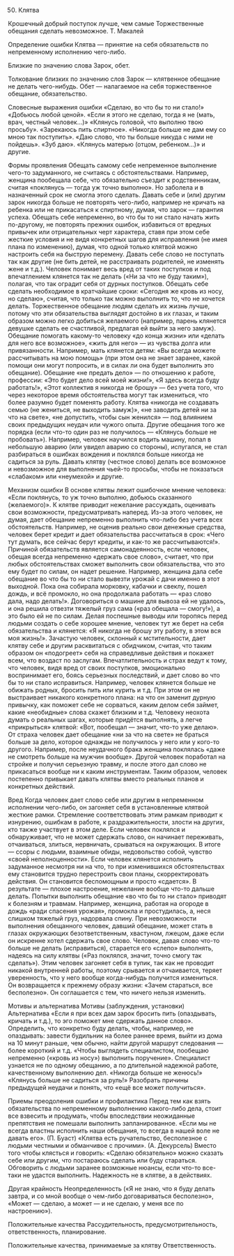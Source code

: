 ﻿50. Клятва

Крошечный добрый поступок лучше, чем самые 
Торжественные обещания сделать невозможное.
Т. Макалей

Определение ошибки
Клятва — принятие на себя обязательств по непременному исполнению чего-либо.

Близкие по значению слова
Зарок, обет.

Толкование близких по значению слов
Зарок — клятвенное обещание не делать чего-нибудь.
Обет — налагаемое на себя торжественное обещание, обязательство.

Словесные выражения ошибки
«Сделаю, во что бы то ни стало!»
«Добьюсь любой ценой».
«Если я этого не сделаю, тогда я не (мать, врач, честный человек...)»
«Клянусь головой, что выполню твою просьбу».
«Зарекаюсь пить спиртное».
«Никогда больше не дам ему со мною так поступить».
«Даю слово, что ты больше никуда с ними не пойдешь».
«Зуб даю».
«Клянусь матерью (отцом, ребенком...)» и другие.

Формы проявления
Обещать самому себе непременное выполнение чего-то задуманного, не считаясь с обстоятельствами. Например, женщина пообещала себе, что обязательно съездит к родственникам, считая «поклянусь — тогда уж точно выполню». Но заболела и в назначенный срок не смогла этого сделать.
Давать себе и (или) другим зарок никогда больше не повторять чего-либо, например не кричать на ребенка или не прикасаться к спиртному, думая, что зарок — гарантия успеха.
Обещать себе непременно, во что бы то ни стало начать жить по-другому, не повторять прежних ошибок, избавиться от вредных привычек или отрицательных черт характера, ставя при этом себе жесткие условия и не видя конкретных шагов для исправления (не имея плана по изменению), думая, что одной только клятвой можно настроить себя на быструю перемену.
Давать себе слово не поступать так как другие (не бить детей, не расстраивать родителей, не изменять жене и т.д.). Человек понимает весь вред от таких поступков и под впечатлением клянется так не делать («Ни за что не буду таким»), полагая, что так оградит себя от дурных поступков.
Обещать себе сделать необходимое в кратчайшие сроки: «Сегодня же кровь из носу, но сделаю», считая, что только так можно выполнить то, что не хочется делать.
Торжественное обещание людям сделать их жизнь лучше, потому что эти обязательства выглядят достойно в их глазах, и таким образом можно легко добиться желаемого (например, парень клянется девушке сделать ее счастливой, предлагая ей выйти за него замуж).
Обещание помогать какому-то человеку «до конца жизни» или «делать для него все возможное», «жить для него» — из чувства долга или привязанности. Например, мать клянется детям: «Вы всегда можете рассчитывать на мою помощь» (при этом она не знает заранее, какой помощи они могут попросить, и в силах ли она будет выполнить это обещание).
Обещание «не предать дело» — по отношению к работе, профессии: «Это будет дело всей моей жизни!», «Я здесь всегда буду работать!», «Этот коллектив я никогда не брошу» — без учета того, что через некоторое время обстоятельства могут так измениться, что более разумно будет поменять работу.
Клятва «никогда не создавать семью (не жениться, не выходить замуж)», «не заводить детей ни за что на свете», «не допустить, чтобы сын женился» — под влиянием своих предыдущих неудач или чужого опыта.
Другие обещания того же порядка (если что-то один раз не получилось — «Клянусь больше не пробовать»). Например, человек научился водить машину, попал в небольшую аварию (или увидел аварию со стороны), испугался, не стал разбираться в ошибках вождения и поклялся больше никогда не садиться за руль.
Давать клятву (честное слово) делать все возможное и невозможное для выполнения чьей-то просьбы, чтобы не показаться «слабаком» или «неумехой» и другие.

Механизм ошибки
В основе клятвы лежит ошибочное мнение человека: «Если поклянусь, то уж точно выполню, добьюсь сказанного (желаемого)».
К клятве приводит нежелание рассуждать, оценивать свои возможности, предусматривать наперед. Из-за этого человек, не думая, дает обещание непременно выполнить что-либо без учета всех обстоятельств. Например, не оценив реально свои денежные средства, человек берет кредит и дает обязательства рассчитаться в срок: «Чего тут думать, все сейчас берут кредиты, и как-то же рассчитываются!».
Причиной обязательств является самонадеянность, если человек, обещая всегда непременно «держать свое слово», считает, что при любых обстоятельствах сможет выполнить свои обязательства, что это ему будет по силам, он надет решение. Например, женщина дала себе обещание во что бы то ни стало вывезти урожай с дачи именно в этот выходной. Пока она собирала морковку, кабачки и свеклу, пошел дождь, и всё промокло, но она продолжала работать — «раз слово дала, надо делать!». Договориться о машине для вывоза ей не удалось, и она решила отвезти тяжелый груз сама («раз обещала — смогу!»), а это было ей не по силам.
Делая поспешные выводы или торопясь перед людьми создать о себе хорошее мнение, человек тут же берет на себя обязательства и клянется: «Я никогда не брошу эту работу, в этом вся моя жизнь!».
Зачастую человек, склонный к мстительности, дает клятву себе и другим расквитаться с обидчиком, считая, что таким образом он «подогреет» себя на справедливые действия и покажет всем, что воздаст по заслугам.
Впечатлительность и страх ведут к тому, что человек, видя вред от своих поступков, эмоционально воспринимает его, боясь серьезных последствий, и дает слово во что бы то ни стало исправиться. Например, человек клянется больше не обижать родных, бросить пить или курить и т.д. При этом он не выстраивает никакого конкретного плана: на что он заменит дурную привычку, как поможет себе не сорваться, каким делом себя займет, какие «необидные» слова скажет близким и т.д. Человеку неохота думать о реальных шагах, которые придётся выполнять, а легче «прикрыться» клятвой: «Вот, пообещал — значит, что-то уже делаю».
От страха человек дает обещание «ни за что на свете» не браться больше за дело, которое однажды не получилось у него или у кого-то другого. Например, после неудачного брака женщина поклялась «даже не смотреть больше на мужчин вообще». Другой человек поработал на стройке и получил серьезную травму, и после этого дал слово не прикасаться вообще ни к каким инструментам.
Таким образом, человек постепенно привыкает давать клятвы вместо реальных планов и конкретных действий.

Вред
Когда человек дает слово себе или другим в непременном исполнении чего-либо, он загоняет себя в установленные клятвой жесткие рамки. Стремление соответствовать этим рамкам приводит к изнурению, ошибкам в работе, к раздражительности, злости на других, кто также участвует в этом деле.
Если человек поклялся и обнаруживает, что не может сдержать слово, он начинает переживать, отчаиваться, злиться, нервничать, срываться на окружающих. В итоге — ссоры с людьми, взаимные обиды, недовольство собой, чувство «своей неполноценности».
Если человек клянется исполнить задуманное несмотря ни на что, то при изменившихся обстоятельствах ему становится трудно перестроить свои планы, скорректировать действия. Он становится беспомощным и просто «сдается». В результате — плохое настроение, нежелание вообще что-то дальше делать.
Попытки выполнить обещание «во что бы то ни стало» приводят к болезням и травмам. Например, женщина, работая на огороде в дождь «ради спасения урожая», промокла и простудилась, а, неся слишком тяжелый груз, надорвала спину.
При невозможности выполнения обещанного человек, давший обещание, может стать в глазах окружающих безответственным, хвастуном, лжецом, даже если он искренне хотел сдержать свое слово.
Человек, давая слово что-то больше не делать (исправиться), старается его «слепо» выполнять, надеясь на силу клятвы («Раз поклялся, значит, точно смогу так сделать»). Этим человек загоняет себя в тупик, так как не проводит никакой внутренней работы, поэтому срывается и отчаивается, теряет уверенность, что у него вообще когда-нибудь получится измениться. Он возвращается к прежнему образу жизни: «Зачем стараться, все бесполезно». Он соглашается с тем, что ничего нельзя изменить.

Мотивы и альтернатива
Мотивы (заблуждения, установки)	Альтернатива
«Если я при всех дам зарок бросить пить (опаздывать, кричать и т.д.), то эго поможет мне сдержать данное слово».	Определить, что конкретно буду делать, чтобы, например, не опаздывать: завести будильник на более раннее время, выйти из дома на 10 минут раньше, чем обычно, найти другой маршрут следования — более короткий и т.д.
«Чтобы выглядеть специалистом, пообещаю непременно («кровь из носу») выполнить поручение».	Специалист узнается не по одному обещанию, а по длительной надежной работе, качественному выполнению дел.
«Никогда больше не женюсь!» «Клянусь больше не садиться за руль!»	Разобрать причины предыдущей неудачи и понять, что «ещё все может получиться».

Приемы преодоления ошибки и профилактика
Перед тем как взять обязательства по непременному выполнению какого-либо дела, стоит все взвесить и продумать, чтобы впоследствии неожиданные препятствия не помешали выполнить запланированное.
«Если мы не всегда властны исполнить наши обещания, то всегда в нашей воле не давать его». (П. Буаст)
«Клятва есть ручательство, бесполезное с людьми честными и обманчивое с прочими». (А. Декурсель)
Вместо того чтобы клясться и говорить: «Сделаю обязательно» можно сказать себе или другим, что постараюсь сделать или буду стараться.
Обговорить с людьми заранее возможные нюансы, если что-то все-таки не удастся выполнить.
Надежность не в клятве, а в действиях.

Другая крайность
Неопределенность («Я не знаю, что я буду делать завтра, и со мной вообще о чем-либо договариваться бесполезно», «Может — сделаю, а может — и не сделаю, у меня все по настроению»).

Положительные качества
Рассудительность, предусмотрительность, ответственность, планирование.

Положительные качества, принимаемые за клятву
Ответственность.